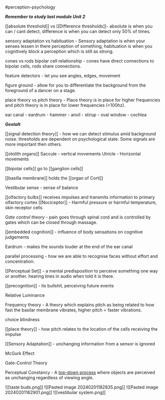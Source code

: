 #perception-psychology 

***Remember to study last module Unit 2***

[[absolute threshold]] vs [[Difference thresholds]]- absolute is when you can / cant detect, difference is when you can detect only 50% of times.

sensory adaptation vs habituation - Sensory adaptation is when your senses lessen in there perception of something, habituation is when you cognitively block a perception which is still as strong.

cones vs rods bipolar cell relationship - cones have direct connections to bipolar cells, rods share connections.

feature detectors - let you see angles, edges, movement

figure ground - allow for you to differentiate the background from the foreground of a dancer on a stage.

place theory vs pitch theory - Place theory is in place for higher frequencies and pitch theory is in place for lower frequencies (<100hz).

ear canal - eardrum - hammer - anvil - stirup - oval window - cochlea

***Gestalt***

[[signal detection theory]] - how we can detect stimulus amid background noise. thresholds are dependent on psychological state. Some signals are more important then others. 

[[otolith organs]]
Saccule - vertical movements
Utricle - Horizontal movements

[[bipolar cells]] go to [[ganglion cells]]

[[basilla membrane]] holds the [[organ of Corti]]

Vestibular sense - sense of balance

[[olfactory bulbs]] receives impulses and transmits information to primary olfactory cortex
[[Nociceptor]] - Harmful pressure or harmful temperature, skin receptor cells

*Gate control theory* - pain goes through spinal cord and is controlled by gates which can be closed through massage.

[[embedded cognition]] - influence of body sensations on cognitive judgements

Eardrum - makes the sounds louder at the end of the ear canal

parallel processing - how we are able to recognise faces without effort and concentration.

[[Perceptual Set]] - a mental predisposition to perceive something one way or another. hearing lines in audio when told it is there.

[[precognition]] - its bullshit, perceiving future events

Relative Luminance

Frequency theory - A theory which explains pitch as being related to how fast the basilar membrane vibrates, higher pitch = faster vibrations.

choice blindness

[[place theory]] - how pitch relates to the location of the cells receiving the impulse

[[Sensory Adaptation]] - unchanging information from a sensor is ignored

McGurk Effect

Gate-Control Theory

Perceptual Constancy - A [top-down process](app://obsidian.md/Top-down%20Processing) where objects are perceived as unchanging regardless of viewing angle.

![[taste buds.png]]
![[Pasted image 20240201182835.png]]
![[Pasted image 20240201182901.png]]
![[vestibular system.png]]